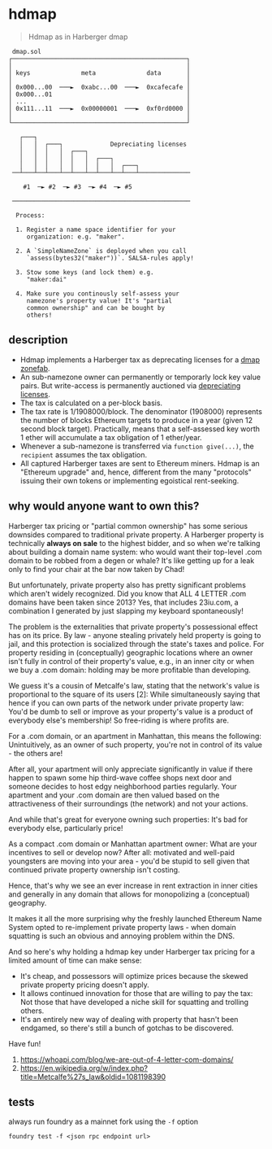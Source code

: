 # hdmap

> Hdmap as in Harberger dmap

```
 dmap.sol
┌────────────────────────────────────────────────┐
│                                                │
│ keys              meta              data       │
│                                                │
│ 0x000...00  ───►  0xabc...00  ───►  0xcafecafe │
│ 0x000...01                                     │
│ ...                                            │
│ 0x111...11  ───►  0x00000001  ───►  0xf0rd0000 │
│                                                │
└────────────────────────────────────────────────┘

   ┌───┐
   │   │  ┌───┐             Depreciating licenses
   │   │  │   │  ┌───┐
   │   │  │   │  │   │  ┌───┐
   │   │  │   │  │   │  │   │  ┌───┐
 ──┴───┴──┴───┴──┴───┴──┴───┴──┴───┴──────────────

    #1  ─► #2  ─► #3  ─► #4  ─► #5

 ─────────────────────────────────────────────────

  Process:

  1. Register a name space identifier for your
     organization: e.g. "maker".

  2. A `SimpleNameZone` is deployed when you call
     `assess(bytes32("maker"))`. SALSA-rules apply!

  3. Stow some keys (and lock them) e.g.
     "maker:dai"

  4. Make sure you continously self-assess your
     namezone's property value! It's "partial
     common ownership" and can be bought by
     others!
```

## description

- Hdmap implements a Harberger tax as deprecating licenses for a
  [dmap](https://github.com/dapphub/dmap)
  [zonefab](https://github.com/dmfxyz/zonefab).
- An sub-namezone owner can permanently or temporarly lock key value pairs.
  But write-access is permanently auctioned via [depreciating
  licenses](https://anthonyleezhang.github.io/pdfs/dl.pdf).
- The tax is calculated on a per-block basis.
- The tax rate is 1/1908000/block. The denominator (1908000) represents the
  number of blocks Ethereum targets to produce in a year (given 12 second block
  target). Practically, means that a self-assessed key worth 1 ether will
  accumulate a tax obligation of 1 ether/year.
- Whenever a sub-namezone is transferred via `function give(...)`, the
  `recipient` assumes the tax obligation.
- All captured Harberger taxes are sent to Ethereum miners. Hdmap is an
  "Ethereum upgrade" and, hence, different from the many "protocols" issuing
  their own tokens or implementing egoistical rent-seeking.

## why would anyone want to own this?

Harberger tax pricing or "partial common ownership" has some serious downsides
compared to traditional private property. A Harberger property is technically
**always on sale** to the highest bidder, and so when we're talking about
building a domain name system: who would want their top-level .com domain to be
robbed from a degen or whale? It's like getting up for a leak only to find your
chair at the bar now taken by Chad!

But unfortunately, private property also has pretty significant problems which
aren't widely recognized. Did you know that ALL 4 LETTER .com domains have been
taken since 2013? Yes, that includes 23iu.com, a combination I generated by
just slapping my keyboard spontaneously!

The problem is the externalities that private property's possessional effect
has on its price. By law - anyone stealing privately held property is going to
jail, and this protection is socialized through the state's taxes and police.
For property residing in (conceptually) geographic locations where an owner
isn't fully in control of their property's value, e.g., in an inner city or
when we buy a .com domain: holding may be more profitable than developing.

We guess it's a cousin of Metcalfe's law, stating that the network's value is
proportional to the square of its users [2]: While simultaneously saying that
hence if you can own parts of the network under private property law: You'd be
dumb to sell or improve as your property's value is a product of everybody
else's membership! So free-riding is where profits are.

For a .com domain, or an apartment in Manhattan, this means the following:
Unintuitively, as an owner of such property, you're not in control of its value - the others are!

After all, your apartment will only appreciate significantly in value if there
happen to spawn some hip third-wave coffee shops next door and someone decides
to host edgy neighborhood parties regularly. Your apartment and your .com
domain are then valued based on the attractiveness of their surroundings (the
network) and not your actions.

And while that's great for everyone owning such properties: It's bad for
everybody else, particularly price!

As a compact .com domain or Manhattan apartment owner: What are your incentives
to sell or develop now? After all: motivated and well-paid youngsters are
moving into your area - you'd be stupid to sell given that continued private
property ownership isn't costing.

Hence, that's why we see an ever increase in rent extraction in inner cities
and generally in any domain that allows for monopolizing a (conceptual)
geography.

It makes it all the more surprising why the freshly launched Ethereum Name
System opted to re-implement private property laws - when domain squatting is
such an obvious and annoying problem within the DNS.

And so here's why holding a hdmap key under Harberger tax pricing for a limited
amount of time can make sense:

- It's cheap, and possessors will optimize prices because the skewed private
  property pricing doesn't apply.
- It allows continued innovation for those that are willing to pay the tax: Not
  those that have developed a niche skill for squatting and trolling others.
- It's an entirely new way of dealing with property that hasn't been endgamed,
  so there's still a bunch of gotchas to be discovered.

Have fun!

1. https://whoapi.com/blog/we-are-out-of-4-letter-com-domains/
2. https://en.wikipedia.org/w/index.php?title=Metcalfe%27s_law&oldid=1081198390

## tests

always run foundry as a mainnet fork using the `-f` option

```shell
foundry test -f <json rpc endpoint url>
```
